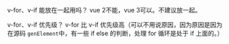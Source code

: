 <!--
 * @Author: Richard Chiang
 * @Date: 2021-03-19 11:09:46
 * @LastEditor: Richard Chiang
 * @LastEditTime: 2021-03-19 11:16:16
 * @Email: 19875991227@163.com
 * @Description: 
-->
v-for、v-if 能放在一起用吗？
vue 2不能，vue 3可以。不建议放一起。

v-for、v-if 优先级？
v-for 比 v-if 优先级高（可以不用说原因，因为原因是因为在源码 <code>genElement</code>中，有一些 if else 的判断，处理 for 循环是处于 if 上面的。）